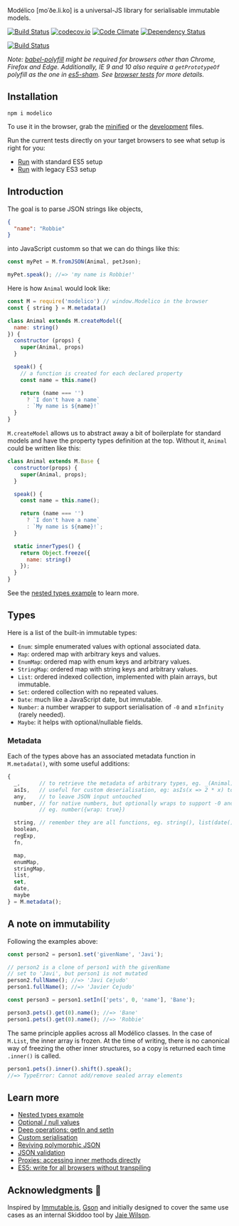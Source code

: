 Modélico \[moˈðe.li.ko\] is a universal-JS library for serialisable immutable
models.

[![Build Status](https://travis-ci.org/javiercejudo/modelico.svg?branch=master)](https://travis-ci.org/javiercejudo/modelico)
[![codecov.io](https://codecov.io/github/javiercejudo/modelico/coverage.svg?branch=master)](https://codecov.io/github/javiercejudo/modelico?branch=master)
[![Code Climate](https://codeclimate.com/github/javiercejudo/modelico/badges/gpa.svg)](https://codeclimate.com/github/javiercejudo/modelico)
[![Dependency Status](https://gemnasium.com/badges/github.com/javiercejudo/modelico.svg)](https://gemnasium.com/github.com/javiercejudo/modelico)

[![Build Status](https://saucelabs.com/browser-matrix/modelico.svg)](https://saucelabs.com/u/modelico)

*Note: [babel-polyfill](https://babeljs.io/docs/usage/polyfill/) might be
required for browsers other than Chrome, Firefox and Edge. Additionally, IE 9
and 10 also require a `getPrototypeOf` polyfill as the one in [es5-sham](https://github.com/es-shims/es5-shim#shams).
See [browser tests](test/browser) for more details.*

## Installation

    npm i modelico

To use it in the browser, grab the [minified](dist/modelico.min.js) or the
[development](dist/modelico.js) files.

Run the current tests directly on your target browsers to see what setup is
right for you:

- [Run](https://rawgit.com/javiercejudo/modelico/master/test/browser/index.html) with standard ES5 setup
- [Run](https://rawgit.com/javiercejudo/modelico/master/test/browser/ie9_10.html) with legacy ES3 setup

## Introduction

The goal is to parse JSON strings like
objects,

```JSON
{
  "name": "Robbie"
}
```

into JavaScript customm so that we can do things like this:

```js
const myPet = M.fromJSON(Animal, petJson);

myPet.speak(); //=> 'my name is Robbie!'
```

Here is how `Animal` would look like:

```js
const M = require('modelico') // window.Modelico in the browser
const { string } = M.metadata()

class Animal extends M.createModel({
  name: string()
}) {
  constructor (props) {
    super(Animal, props)
  }

  speak() {
    // a function is created for each declared property
    const name = this.name()

    return (name === '')
      ? `I don't have a name`
      : `My name is ${name}!`
  }
}
```

`M.createModel` allows us to abstract away a bit of boilerplate for standard
models and have the property types definition at the top. Without it, `Animal`
could be written like this:

```js
class Animal extends M.Base {
  constructor(props) {
    super(Animal, props);
  }

  speak() {
    const name = this.name();

    return (name === '')
      ? `I don't have a name`
      : `My name is ${name}!`;
  }

  static innerTypes() {
    return Object.freeze({
      name: string()
    });
  }
}
```

See the [nested types example](docs/nested_types_example.md) to learn more.

## Types

Here is a list of the built-in immutable types:

- `Enum`: simple enumerated values with optional associated data.
- `Map`: ordered map with arbitrary keys and values.
- `EnumMap`: ordered map with enum keys and arbitrary values.
- `StringMap`: ordered map with string keys and arbitrary values.
- `List`: ordered indexed collection, implemented with plain arrays, but immutable.
- `Set`: ordered collection with no repeated values.
- `Date`: much like a JavaScript date, but immutable.
- `Number`: a number wrapper to support serialisation of `-0` and ±`Infinity` (rarely needed).
- `Maybe`: it helps with optional/nullable fields.

### Metadata

Each of the types above has an associated metadata
function in `M.metadata()`, with some useful additions:

```js
{
  _,      // to retrieve the metadata of arbitrary types, eg. _(Animal)
  asIs,   // useful for custom deserialisation, eg: asIs(x => 2 * x) to double numbers in JSON
  any,    // to leave JSON input untouched
  number, // for native numbers, but optionally wraps to support -0 and ±Infinity
          // eg. number({wrap: true})

  string, // remember they are all functions, eg. string(), list(date())
  boolean,
  regExp,
  fn,

  map,
  enumMap,
  stringMap,
  list,
  set,
  date,
  maybe
} = M.metadata();
```

## A note on immutability

Following the examples above:

```js
const person2 = person1.set('givenName', 'Javi');

// person2 is a clone of person1 with the givenName
// set to 'Javi', but person1 is not mutated
person2.fullName(); //=> 'Javi Cejudo'
person1.fullName(); //=> 'Javier Cejudo'

const person3 = person1.setIn(['pets', 0, 'name'], 'Bane');

person3.pets().get(0).name(); //=> 'Bane'
person1.pets().get(0).name(); //=> 'Robbie'
```

The same principle applies across all Modélico classes. In the case of
`M.List`, the inner array is frozen. At the time of writing, there is no
canonical way of freezing the other inner structures, so a copy is returned
each time `.inner()` is called.

```js
person1.pets().inner().shift().speak();
//=> TypeError: Cannot add/remove sealed array elements
```

## Learn more

- [Nested types example](docs/nested_types_example.md)
- [Optional / null values](docs/optional_values.md)
- [Deep operations: getIn and setIn](docs/deep_operations.md)
- [Custom serialisation](docs/custom_serialisation.md)
- [Reviving polymorphic JSON](docs/reviving_polymorphic_json.md)
- [JSON validation](docs/json_validation.md)
- [Proxies: accessing inner methods directly](docs/proxies.md)
- [ES5: write for all browsers without transpiling](docs/es5.md)

## Acknowledgments :bow:

Inspired by [Immutable.js](https://github.com/facebook/immutable-js),
[Gson](https://github.com/google/gson) and initially designed to cover
the same use cases as an internal Skiddoo tool by
[Jaie Wilson](https://github.com/jaiew).
